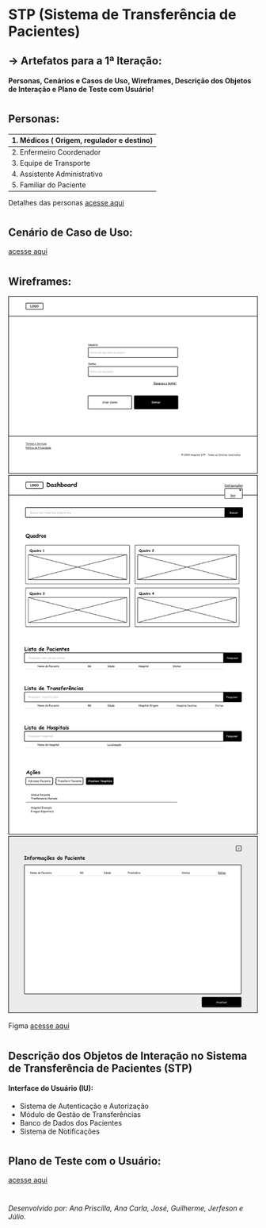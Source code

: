 # STP (Sistema de Transferência de Pacientes)
## → Artefatos para a 1ª Iteração: 
#### Personas, Cenários e Casos de Uso, Wireframes, Descrição dos Objetos de Interação e Plano de Teste com Usuário!

#
## Personas:

|1. Médicos ( Origem, regulador e destino) |
|:------------- |
|2. Enfermeiro Coordenador |
|3. Equipe de Transporte |
|4. Assistente Administrativo |
|5. Familiar do Paciente |

Detalhes das personas [acesse aqui](https://github.com/Equipe-Dourada/ihc-design-de-experiencia/blob/main/Personas.md)


#
## Cenário de Caso de Uso:
[acesse aqui](https://github.com/Equipe-Dourada/ihc-design-de-experiencia/blob/main/Cenarios-e-Caso-de-Uso.md)

#

## Wireframes:

![](https://github.com/Equipe-Dourada/ihc-design-de-experiencia/blob/main/imgs-wireframes/Tela-de-Login.svg)
![](https://github.com/Equipe-Dourada/ihc-design-de-experiencia/blob/main/imgs-wireframes/Dashboard-Painel.svg)
![](https://github.com/Equipe-Dourada/ihc-design-de-experiencia/blob/main/imgs-wireframes/Tela-Detalhes.svg)

Figma [acesse aqui](https://www.figma.com/design/skO8ZpXGN68utHGWjGe0Yf/STP?node-id=0-1&t=3HOeBOGUT51BXxw1-1)

#
## Descrição dos Objetos de Interação no Sistema de Transferência de Pacientes (STP)
#### Interface do Usuário (IU):
* Sistema de Autenticação e Autorização 
* Módulo de Gestão de Transferências
* Banco de Dados dos Pacientes
* Sistema de Notificações

#

## Plano de Teste com o Usuário:
[acesse aqui](https://github.com/Equipe-Dourada/ihc-design-de-experiencia/blob/main/Plano-de-Teste.md)

#
###### Desenvolvido por: Ana Priscilla, Ana Carla, José, Guilherme, Jerfeson e Júlio.

#
